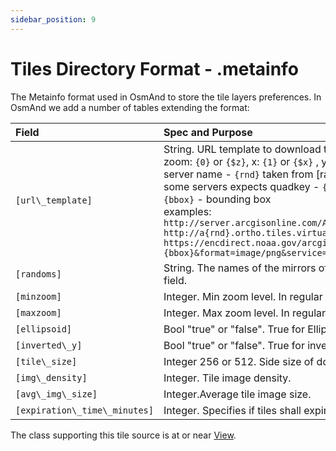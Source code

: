 ```yaml
---
sidebar_position: 9
---
```


# Tiles Directory Format - .metainfo

The Metainfo format used in OsmAnd to store the tile layers preferences. In OsmAnd we add a number of tables extending the format:


| Field | Spec and Purpose| 
| :---- | :---------------| 
| `[url\_template]` | String. URL template to download tiles with:<br /> zoom: `{0}` or `{$z}`, x: `{1}` or `{$x}` , y: `{2}` or `{$y}`.  Watch the order of x / y, it could be different in the url<br />server name - `{rnd}` taken from [randoms]<br />some servers expects quadkey - `{q}` that should be used instead of XYZ<br />`{bbox}` - bounding box<br />examples:<br />`http://server.arcgisonline.com/ArcGIS/rest/services/World_Imagery/MapServer/tile/{$z}/{$y}/{$x}`<br />`http://a{rnd}.ortho.tiles.virtualearth.net/tiles/a{q}.jpeg?g=700`<br />`https://encdirect.noaa.gov/arcgis/services/encdirect/enc_harbour/MapServer/WmsServer?bbox={bbox}&format=image/png&service=WMS&version=1.1.1&request=GetMap&srs=EPSG:4326&width=256&height=256&layers=0,6,11&map=&styles=` | 
| `[randoms]` | String. The names of the mirrors of server. Comma-separated. One of these values will randomly replace the placeholder `{rdn}` in "url" field.| 
| `[minzoom]` | Integer. Min zoom level. In regular format (OSM, Google maps).| 
| `[maxzoom]` | Integer. Max zoom level. In regular format (OSM, Google maps).| 
| `[ellipsoid]` | Bool "true" or "false". True for Elliptic Mercator (Yandex tiles). False for regular Spheric Web Mercator (OSM, Google maps)| 
| `[inverted\_y]` | Bool "true" or "false". True for inverted Y tile number (Nakarte.me tiles).| 
| `[tile\_size]` | Integer 256 or 512. Side size of downloading tile in px.| 
| `[img\_density]` | Integer. Tile image density.| 
| `[avg\_img\_size]` | Integer.Average tile image size.| 
| `[expiration\_time\_minutes]` | Integer. Specifies if tiles shall expire after the given number of minutes. They would still be displayed, but also re-downloaded.| 

The class supporting this tile source is at or near [View](https://github.com/osmandapp/Osmand/blob/master/OsmAnd-java/src/main/java/net/osmand/map/TileSourceManager.java#L28).
